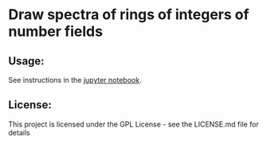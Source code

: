 # Draw spectra of rings of integers of number fields
## Usage:
See instructions in the [jupyter notebook]("Drawing%20spectra%20of%20number%20fields.ipynb").
## License:
This project is licensed under the GPL License - see the LICENSE.md file for details
